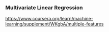 ### Multivariate Linear Regression

https://www.coursera.org/learn/machine-learning/supplement/WKgbA/multiple-features

